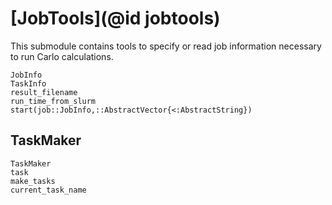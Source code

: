 # [JobTools](@id jobtools)

This submodule contains tools to specify or read job information necessary to run Carlo calculations.
```@docs
JobInfo
TaskInfo
result_filename
run_time_from_slurm
start(job::JobInfo,::AbstractVector{<:AbstractString})
```

## TaskMaker
```@docs
TaskMaker
task
make_tasks
current_task_name
```
